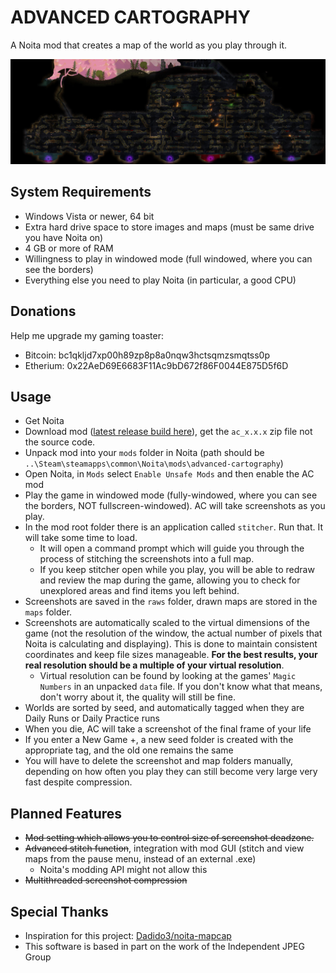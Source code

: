 # ADVANCED CARTOGRAPHY
A Noita mod that creates a map of the world as you play through it.

![banner](examples/banner_compressed.jpg)

## System Requirements

- Windows Vista or newer, 64 bit
- Extra hard drive space to store images and maps (must be same drive you have Noita on)
- 4 GB or more of RAM
- Willingness to play in windowed mode (full windowed, where you can see the borders)
- Everything else you need to play Noita (in particular, a good CPU)

## Donations

Help me upgrade my gaming toaster:

- Bitcoin: bc1qkljd7xp00h89zp8p8a0nqw3hctsqmzsmqtss0p
- Etherium: 0x22AeD69E6683F11Ac9bD672f86F0044E875D5f6D

## Usage

- Get Noita
- Download mod ([latest release build here](https://github.com/d0ng1er/advanced_cartography/releases)), get the `ac_x.x.x` zip file not the source code.
- Unpack mod into your `mods` folder in Noita (path should be `..\Steam\steamapps\common\Noita\mods\advanced-cartography`)
- Open Noita, in `Mods` select `Enable Unsafe Mods` and then enable the AC mod
- Play the game in windowed mode (fully-windowed, where you can see the borders, NOT fullscreen-windowed). AC will take screenshots as you play.
- In the mod root folder there is an application called `stitcher`. Run that. It will take some time to load.
    - It will open a command prompt which will guide you through the process of stitching the screenshots into a full map.
    - If you keep stitcher open while you play, you will be able to redraw and review the map during the game, allowing you to check for unexplored areas and find items you left behind.
- Screenshots are saved in the `raws` folder, drawn maps are stored in the `maps` folder.
- Screenshots are automatically scaled to the virtual dimensions of the game (not the resolution of the window, the actual number of pixels that Noita is calculating and displaying). This is done to maintain consistent coordinates and keep file sizes manageable. **For the best results, your real resolution should be a multiple of your virtual resolution**.
    - Virtual resolution can be found by looking at the games' `Magic Numbers` in an unpacked `data` file. If you don't know what that means, don't worry about it, the quality will still be fine. 
- Worlds are sorted by seed, and automatically tagged when they are Daily Runs or Daily Practice runs
- When you die, AC will take a screenshot of the final frame of your life
- If you enter a New Game +, a new seed folder is created with the appropriate tag, and the old one remains the same
- You will have to delete the screenshot and map folders manually, depending on how often you play they can still become very large very fast despite compression.

## Planned Features

- ~~Mod setting which allows you to control size of screenshot deadzone.~~ 
- ~~Advanced stitch function~~, integration with mod GUI (stitch and view maps from the pause menu, instead of an external .exe)
    - Noita's modding API might not allow this
- ~~Multithreaded screenshot compression~~

## Special Thanks

- Inspiration for this project: [Dadido3/noita-mapcap](https://github.com/Dadido3/noita-mapcap)
- This software is based in part on the work of the Independent JPEG Group

